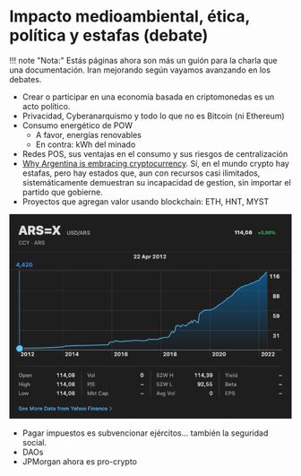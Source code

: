 # Impacto medioambiental, ética, política y estafas (debate)

!!! note "Nota:" 
    Estás páginas ahora son más un guión para la charla que una documentación. Iran mejorando según vayamos 
    avanzando en los debates.

- Crear o participar en una economía basada en criptomonedas es un acto político.
- Privacidad, Cyberanarquismo y todo lo que no es Bitcoin (ni Ethereum)
- Consumo energético de POW
    - A favor, energías renovables
    - En contra: kWh del minado
- Redes POS, sus ventajas en el consumo y sus riesgos de centralización
- [Why Argentina is embracing cryptocurrency](https://www.bbc.com/news/business-60912789). Sí, en el mundo crypto hay
  estafas, pero hay estados que, aun con recursos casi ilimitados, sistemáticamente demuestran su incapacidad de
  gestion, sin importar el partido que gobierne.
- Proyectos que agregan valor usando blockchain: ETH, HNT, MYST

![ARSUSD](ARSUSD.png)

- Pagar impuestos es subvencionar ejércitos... también la seguridad social.
- DAOs
- JPMorgan ahora es pro-crypto

